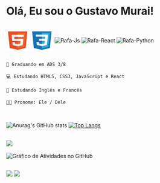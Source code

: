 # Olá, Eu sou o Gustavo Murai! 
<div style="display: inline_block"><br>
    <img align="center" alt="Rafa-HTML" height="50" width="60" src="https://raw.githubusercontent.com/devicons/devicon/master/icons/html5/html5-original.svg">
    <img align="center" alt="Rafa-CSS" height="50" width="60" src="https://raw.githubusercontent.com/devicons/devicon/master/icons/css3/css3-original.svg">
    <img align="center" alt="Rafa-Js" height="50" width="50" src="https://github.com/gustavomurai/GustavoMurai/assets/140205418/18f47b67-ea8d-4481-8f25-ec496c7b700f">
    <img align="center" alt="Rafa-React" height="50" width="50" src="https://github.com/gustavomurai/GustavoMurai/assets/140205418/c9da9afd-16da-4715-8614-5385aef99fdd">
    <img align="center" alt="Rafa-Python" height="50" width="50" src="https://github.com/gustavomurai/GustavoMurai/assets/140205418/194e0a28-503f-419b-8644-8c9b5332efef">
    
</div>

##

    📕 Graduando em ADS 3/8
  
    💻 Estudando HTML5, CSS3, JavaScript e React

    📖 Estudando Inglês e Francês 
      
    🖖🏻 Pronome: Ele / Dele

<div style="display: inline_block"><br>
    
![Anurag's GitHub stats](https://github-readme-stats.vercel.app/api?username=gustavomurai&count_private=true&theme=github_dark&show_icons=true) 
[![Top Langs](https://github-readme-stats.vercel.app/api/top-langs/?username=gustavomurai&layout=donut&theme=github_dark)](https://github.com/anuraghazra/github-readme-stats)

    
</div>    
    
<div style="display: inline_block"><br>


<img src="https://github.com/gustavomurai/GustavoMurai/assets/140205418/c7be1295-cbb1-4f13-a570-96f1045231ad" width="820px" />

</div> 

![Gráfico de Atividades no GitHub](https://github-readme-activity-graph.vercel.app/graph?username=gustavomurai&bg_color=0d1117&color=9ed5ff&line=e0f2ff&point=2372d9&area=true&hide_border=true&locale=pt-br)

##

<a href="https://www.linkedin.com/in/gustavo-cerqueira-murai-52a815223" target="_blank"><img src="https://img.shields.io/badge/-LinkedIn-%230077B5?style=for-the-badge&logo=linkedin&logoColor=white" target="_blank"></a>
<a href = "mailto:muraigustavo@gmail.com"><img src="https://img.shields.io/badge/-Gmail-%23333?style=for-the-badge&logo=gmail&logoColor=white" target="_blank">
